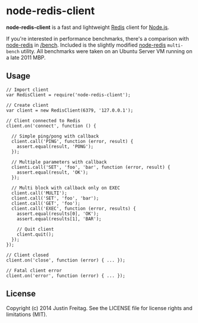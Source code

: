 # node-redis-client

**node-redis-client** is a fast and lightweight [Redis](http://redis.io) client
for [Node.js](http://nodejs.org).

If you're interested in performance benchmarks, there's a comparison with
[node-redis](https://github.com/mranney/node_redis) in
[/bench](https://github.com/justinfreitag/node-redis-client/blob/master/bench).
Included is the slightly modified
[node-redis](https://github.com/mranney/node_redis) `multi-bench` utility. All
benchmarks were taken on an Ubuntu Server VM running on a late 2011 MBP.

## Usage

    // Import client
    var RedisClient = require('node-redis-client');

    // Create client
    var client = new RedisClient(6379, '127.0.0.1');

    // Client connected to Redis
    client.on('connect', function () {

      // Simple ping/pong with callback
      client.call('PING', function (error, result) {
        assert.equal(result, 'PONG');
      });

      // Multiple parameters with callback
      clienti.call('SET', 'foo', 'bar', function (error, result) {
        assert.equal(result, 'OK');
      });

      // Multi block with callback only on EXEC
      client.call('MULTI');
      client.call('SET', 'foo', 'bar');
      client.call('GET', 'foo');
      client.call('EXEC', function (error, results) {
        assert.equal(results[0], 'OK');
        assert.equal(results[1], 'BAR');

        // Quit client
        client.quit();
      });
    });

    // Client closed
    client.on('close', function (error) { ... });

    // Fatal client error
    client.on('error', function (error) { ... });

## License

Copyright (c) 2014 Justin Freitag. See the LICENSE file for license rights and
limitations (MIT).

